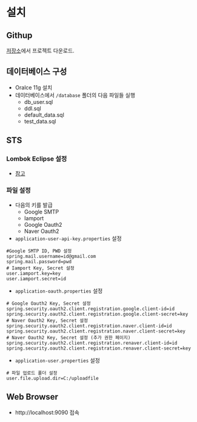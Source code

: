 # 설치
## Githup
[저장소](https://github.com/ganaab0000/kh-final-project)에서 프로젝트 다운로드.

## 데이터베이스 구성
* Oralce 11g 설치
* 데이터베이스에서 ```/database``` 폴더의 다음 파일들 실행
    * db_user.sql
    * ddl.sql
    * default_data.sql
    * test_data.sql

## STS
### Lombok Eclipse 설정
* [참고](https://countryxide.tistory.com/16)

### 파일 설정
* 다음의 키를 발급
    * Google SMTP
    * Iamport
    * Google Oauth2
    * Naver Oauth2
* ```application-user-api-key.properties``` 설정
```properties
#Google SMTP ID, PWD 설정
spring.mail.username=id@gmail.com
spring.mail.password=pwd
# Iamport Key, Secret 설정
user.iamport.key=key
user.iamport.secret=id
```
* ```application-oauth.properties``` 설정
```properties
# Google Oauth2 Key, Secret 설정
spring.security.oauth2.client.registration.google.client-id=id
spring.security.oauth2.client.registration.google.client-secret=key
# Naver Oauth2 Key, Secret 설정
spring.security.oauth2.client.registration.naver.client-id=id
spring.security.oauth2.client.registration.naver.client-secret=key
# Naver Oauth2 Key, Secret 설정 (추가 권한 페이지)
spring.security.oauth2.client.registration.renaver.client-id=id
spring.security.oauth2.client.registration.renaver.client-secret=key
```
* ```application-user.properties``` 설정
```properties
# 파일 업로드 폴더 설정
user.file.upload.dir=C:/uploadfile
```


## Web Browser
* http://localhost:9090 접속
